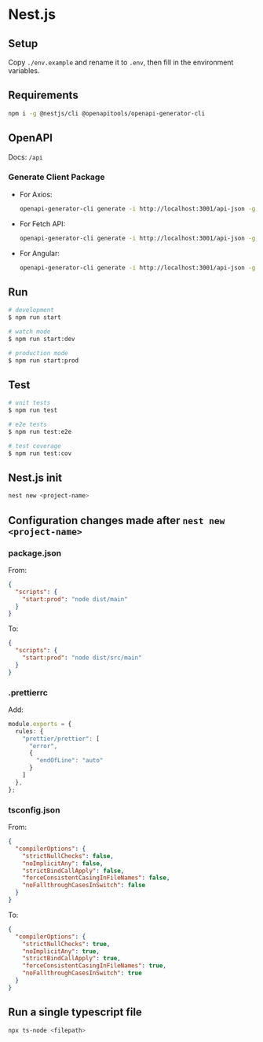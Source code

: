 # Nest.js

## Setup

Copy `./env.example` and rename it to `.env`, then fill in the environment variables.

## Requirements

```bash
npm i -g @nestjs/cli @openapitools/openapi-generator-cli
```

## OpenAPI

Docs: `/api`

### Generate Client Package

- For Axios:
    ```sh
    openapi-generator-cli generate -i http://localhost:3001/api-json -g typescript-axios -o client
    ```

- For Fetch API:
    ```sh
    openapi-generator-cli generate -i http://localhost:3001/api-json -g typescript-fetch -o client
    ```

- For Angular:
    ```sh
    openapi-generator-cli generate -i http://localhost:3001/api-json -g typescript-angular -o client
    ```

## Run

```bash
# development
$ npm run start

# watch mode
$ npm run start:dev

# production mode
$ npm run start:prod
```

## Test

```bash
# unit tests
$ npm run test

# e2e tests
$ npm run test:e2e

# test coverage
$ npm run test:cov
```

## Nest.js init

```bash
nest new <project-name>
```

## Configuration changes made after `nest new <project-name>`

### package.json

From:

```json
{
  "scripts": {
    "start:prod": "node dist/main"
  }
}
```

To:

```json
{
  "scripts": {
    "start:prod": "node dist/src/main"
  }
}
```

### .prettierrc

Add:

```ts
module.exports = {
  rules: {
    "prettier/prettier": [
      "error",
      {
        "endOfLine": "auto"
      }
    ]
  },
};
```

### tsconfig.json

From:

```json
{
  "compilerOptions": {
    "strictNullChecks": false,
    "noImplicitAny": false,
    "strictBindCallApply": false,
    "forceConsistentCasingInFileNames": false,
    "noFallthroughCasesInSwitch": false
  }
}
```

To:

```json
{
  "compilerOptions": {
    "strictNullChecks": true,
    "noImplicitAny": true,
    "strictBindCallApply": true,
    "forceConsistentCasingInFileNames": true,
    "noFallthroughCasesInSwitch": true
  }
}
```

## Run a single typescript file

```bash
npx ts-node <filepath>
```
